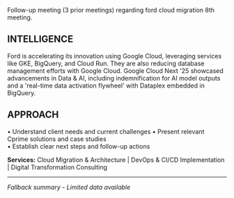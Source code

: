 Follow-up meeting (3 prior meetings) regarding ford cloud migration 8th meeting.

## INTELLIGENCE
Ford is accelerating its innovation using Google Cloud, leveraging services like GKE, BigQuery, and Cloud Run. They are also reducing database management efforts with Google Cloud. Google Cloud Next '25 showcased advancements in Data & AI, including indemnification for AI model outputs and a 'real-time data activation flywheel' with Dataplex embedded in BigQuery.

## APPROACH
• Understand client needs and current challenges
• Present relevant Cprime solutions and case studies  
• Establish clear next steps and follow-up actions

**Services:** Cloud Migration & Architecture | DevOps & CI/CD Implementation | Digital Transformation Consulting

---
*Fallback summary - Limited data available*